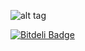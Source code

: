 ![alt tag](http://s7.directupload.net/images/130705/moo8zvew.jpg)


[![Bitdeli Badge](https://d2weczhvl823v0.cloudfront.net/thaxy/TRoseHelper/trend.png)](https://bitdeli.com/free "Bitdeli Badge")

